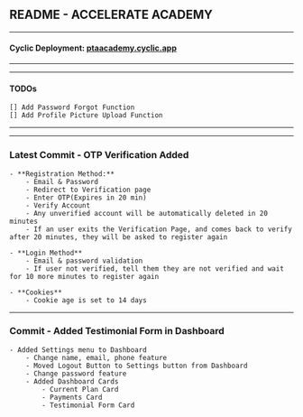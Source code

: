 ﻿## README - ACCELERATE ACADEMY

---
#### Cyclic Deployment: [ptaacademy.cyclic.app](https://ptaacademy.cyclic.app/)
---

---
#### TODOs
    [] Add Password Forgot Function
    [] Add Profile Picture Upload Function
---

---
### Latest Commit - OTP Verification Added
    - **Registration Method:**
        - Email & Password
        - Redirect to Verification page
        - Enter OTP(Expires in 20 min)
        - Verify Account
        - Any unverified account will be automatically deleted in 20 minutes
        - If an user exits the Verification Page, and comes back to verify after 20 minutes, they will be asked to register again

    - **Login Method**
        - Email & password validation
        - If user not verified, tell them they are not verified and wait for 10 more minutes to register again

    - **Cookies**
        - Cookie age is set to 14 days
---
### Commit - Added Testimonial Form in Dashboard
    - Added Settings menu to Dashboard
        - Change name, email, phone feature
        - Moved Logout Button to Settings button from Dashboard
        - Change password feature
        - Added Dashboard Cards
            - Current Plan Card
            - Payments Card
            - Testimonial Form Card
